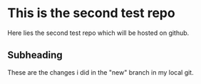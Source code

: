 # This is the second test repo

Here lies the second test repo which will be hosted on github.

## Subheading

These are the changes i did in the "new" branch in my local git.